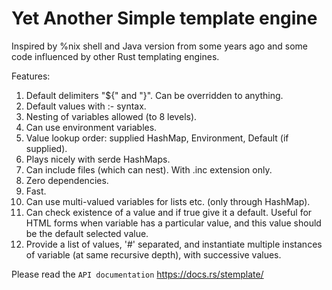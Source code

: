 # Yet Another Simple template engine

Inspired by %nix shell and Java version from some years ago and some code influenced by other Rust templating engines.

Features:
1. Default delimiters "${" and "}". Can be overridden to anything.
2. Default values with :- syntax.
3. Nesting of variables allowed (to 8 levels).
4. Can use environment variables.
5. Value lookup order: supplied HashMap, Environment, Default (if supplied).
6. Plays nicely with serde HashMaps.
7. Can include files (which can nest). With .inc extension only.
8. Zero dependencies.
9. Fast.
10. Can use multi-valued variables for lists etc. (only through HashMap).
11. Can check existence of a value and if true give it a default. Useful for 
    HTML forms when variable has a particular value, and this value should
    be the default selected value.
12. Provide a list of values, '#' separated, and instantiate multiple instances of variable (at same recursive depth), with successive values.

Please read the `API documentation` https://docs.rs/stemplate/

